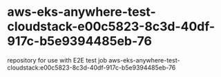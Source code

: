 # aws-eks-anywhere-test-cloudstack-e00c5823-8c3d-40df-917c-b5e9394485eb-76
repository for use with E2E test job aws-eks-anywhere-test-cloudstack:e00c5823-8c3d-40df-917c-b5e9394485eb-76
